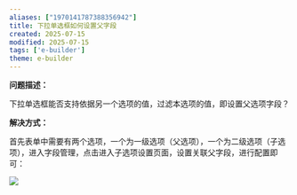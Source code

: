 ```yaml
---
aliases: ["1970141787388356942"]
title: 下拉单选框如何设置父字段
created: 2025-07-15
modified: 2025-07-15
tags: ['e-builder']
theme: e-builder
---
```


**问题描述：**

下拉单选框能否支持依据另一个选项的值，过滤本选项的值，即设置父选项字段？

**解决方式：**

首先表单中需要有两个选项，一个为一级选项（父选项），一个为二级选项（子选项），进入字段管理，点击进入子选项设置页面，设置关联父字段，进行配置即可：

![](https://myhelpdoc.oss-cn-heyuan.aliyuncs.com/mdimages/3238cafbeac30b552e2b00f804246bdf.jpg)